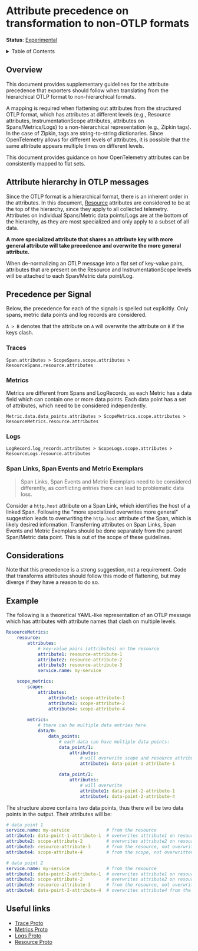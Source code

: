 # Attribute precedence on transformation to non-OTLP formats

**Status**: [Experimental](../document-status.md)

<details>
<summary>Table of Contents</summary>

<!-- toc -->

- [Overview](#overview)
- [Attribute hierarchy in OTLP messages](#attribute-hierarchy-in-otlp-messages)
- [Precedence per Signal](#precedence-per-signal)
  * [Traces](#traces)
  * [Metrics](#metrics)
  * [Logs](#logs)
  * [Span Links, Span Events and Metric Exemplars](#span-links-span-events-and-metric-exemplars)
- [Considerations](#considerations)
- [Example](#example)
- [Useful links](#useful-links)

<!-- tocstop -->

</details>

## Overview

This document provides supplementary guidelines for the attribute precedence
that exporters should follow when translating from the hierarchical OTLP format
to non-hierarchical formats.

A mapping is required when flattening out attributes from the structured OTLP
format, which has attributes at different levels (e.g., Resource attributes,
InstrumentationScope attributes, attributes on Spans/Metrics/Logs) to a
non-hierarchical representation (e.g., Zipkin tags).
In the case of Zipkin, tags are string-to-string dictionaries.
Since OpenTelemetry allows for different levels of attributes, it is possible
that the same attribute appears multiple times on different levels.

This document provides guidance on how OpenTelemetry attributes can be
consistently mapped to flat sets.

## Attribute hierarchy in OTLP messages

Since the OTLP format is a hierarchical format, there is an inherent order in
the attributes.
In this document,
[Resource](https://github.com/open-telemetry/opentelemetry-specification/blob/main/specification/resource/sdk.md)
attributes are considered to be at the top of the hierarchy, since they apply to
all collected telemetry.
Attributes on individual Spans/Metric data points/Logs are at the bottom of the
hierarchy, as they are most specialized and only apply to a subset of all data.

**A more specialized attribute that shares an attribute key with more general
attribute will take precedence and overwrite the more general attribute.**

When de-normalizing an OTLP message into a flat set of key-value pairs,
attributes that are present on the Resource and InstrumentationScope levels will
be attached to each Span/Metric data point/Log.

## Precedence per Signal

Below, the precedence for each of the signals is spelled out explicitly.
Only spans, metric data points and log records are considered.

`A > B` denotes that the attribute on `A` will overwrite the attribute on `B`
if the keys clash.

### Traces

```
Span.attributes > ScopeSpans.scope.attributes > ResourceSpans.resource.attributes
```

### Metrics

Metrics are different from Spans and LogRecords, as each Metric has a data field
which can contain one or more data points.
Each data point has a set of attributes, which need to be considered
independently.

```
Metric.data.data_points.attributes > ScopeMetrics.scope.attributes > ResourceMetrics.resource.attributes
```

### Logs

```
LogRecord.log_records.attributes > ScopeLogs.scope.attributes > ResourceLogs.resource.attributes
```

### Span Links, Span Events and Metric Exemplars

> Span Links, Span Events and Metric Exemplars need to be considered
> differently, as conflicting entries there can lead to problematic data loss.

Consider a `http.host` attribute on a Span Link, which identifies the host of a
linked Span.
Following the "more specialized overwrites more general" suggestion leads to
overwriting the `http.host` attribute of the Span, which is likely desired
information.
Transferring attributes on Span Links, Span Events and Metric Exemplars should
be done separately from the parent Span/Metric data point.
This is out of the scope of these guidelines.

## Considerations

Note that this precedence is a strong suggestion, not a requirement.
Code that transforms attributes should follow this mode of flattening, but may
diverge if they have a reason to do so.

## Example

The following is a theoretical YAML-like representation of an OTLP message which
has attributes with attribute names that clash on multiple levels.

```yaml
ResourceMetrics:
    resource:
        attributes:
            # key-value pairs (attributes) on the resource
            attribute1: resource-attribute-1
            attribute2: resource-attribute-2
            attribute3: resource-attribute-3
            service.name: my-service

    scope_metrics:
        scope:
            attributes:
                attribute1: scope-attribute-1
                attribute2: scope-attribute-2
                attribute4: scope-attribute-4
        
        metrics:
            # there can be multiple data entries here.
            data/0:
                data_points:
                    # each data can have multiple data points:
                    data_point/1:
                        attributes: 
                            # will overwrite scope and resource attribute
                            attribute1: data-point-1-attribute-1

                    data_point/2:
                        attributes:
                            # will overwrite 
                            attribute1: data-point-2-attribute-1
                            attribute4: data-point-2-attribute-4
```

The structure above contains two data points, thus there will be two data points
in the output.
Their attributes will be:

```yaml
# data point 1
service.name: my-service              # from the resource
attribute1: data-point-1-attribute-1  # overwrites attribute1 on resource & scope
attribute2: scope-attribute-2         # overwrites attribute2 on resource
attribute3: resource-attribute-3      # from the resource, not overwritten
attribute4: scope-attribute-4         # from the scope, not overwritten

# data point 2
service.name: my-service              # from the resource
attribute1: data-point-2-attribute-1  # overwrites attribute1 on resource & scope
attribute2: scope-attribute-2         # overwrites attribute2 on resource
attribute3: resource-attribute-3      # from the resource, not overwritten
attribute4: data-point-2-attribute-4  # overwrites attribute4 from the scope
```

## Useful links

* [Trace Proto](https://github.com/open-telemetry/opentelemetry-proto/blob/main/opentelemetry/proto/trace/v1/trace.proto)
* [Metrics Proto](https://github.com/open-telemetry/opentelemetry-proto/blob/main/opentelemetry/proto/metrics/v1/metrics.proto)
* [Logs Proto](https://github.com/open-telemetry/opentelemetry-proto/blob/main/opentelemetry/proto/logs/v1/logs.proto)
* [Resource Proto](https://github.com/open-telemetry/opentelemetry-proto/blob/main/opentelemetry/proto/resource/v1/resource.proto)
